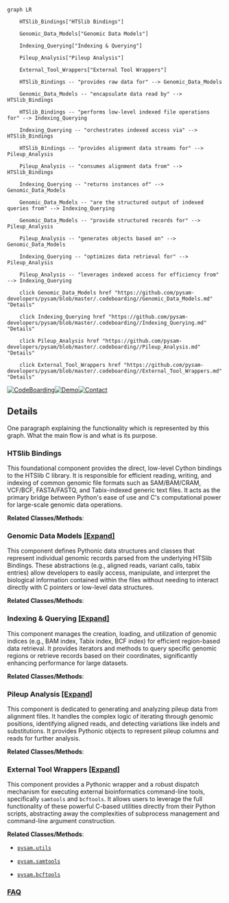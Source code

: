 ```mermaid

graph LR

    HTSlib_Bindings["HTSlib Bindings"]

    Genomic_Data_Models["Genomic Data Models"]

    Indexing_Querying["Indexing & Querying"]

    Pileup_Analysis["Pileup Analysis"]

    External_Tool_Wrappers["External Tool Wrappers"]

    HTSlib_Bindings -- "provides raw data for" --> Genomic_Data_Models

    Genomic_Data_Models -- "encapsulate data read by" --> HTSlib_Bindings

    HTSlib_Bindings -- "performs low-level indexed file operations for" --> Indexing_Querying

    Indexing_Querying -- "orchestrates indexed access via" --> HTSlib_Bindings

    HTSlib_Bindings -- "provides alignment data streams for" --> Pileup_Analysis

    Pileup_Analysis -- "consumes alignment data from" --> HTSlib_Bindings

    Indexing_Querying -- "returns instances of" --> Genomic_Data_Models

    Genomic_Data_Models -- "are the structured output of indexed queries from" --> Indexing_Querying

    Genomic_Data_Models -- "provide structured records for" --> Pileup_Analysis

    Pileup_Analysis -- "generates objects based on" --> Genomic_Data_Models

    Indexing_Querying -- "optimizes data retrieval for" --> Pileup_Analysis

    Pileup_Analysis -- "leverages indexed access for efficiency from" --> Indexing_Querying

    click Genomic_Data_Models href "https://github.com/pysam-developers/pysam/blob/master/.codeboarding//Genomic_Data_Models.md" "Details"

    click Indexing_Querying href "https://github.com/pysam-developers/pysam/blob/master/.codeboarding//Indexing_Querying.md" "Details"

    click Pileup_Analysis href "https://github.com/pysam-developers/pysam/blob/master/.codeboarding//Pileup_Analysis.md" "Details"

    click External_Tool_Wrappers href "https://github.com/pysam-developers/pysam/blob/master/.codeboarding//External_Tool_Wrappers.md" "Details"

```



[![CodeBoarding](https://img.shields.io/badge/Generated%20by-CodeBoarding-9cf?style=flat-square)](https://github.com/CodeBoarding/GeneratedOnBoardings)[![Demo](https://img.shields.io/badge/Try%20our-Demo-blue?style=flat-square)](https://www.codeboarding.org/demo)[![Contact](https://img.shields.io/badge/Contact%20us%20-%20contact@codeboarding.org-lightgrey?style=flat-square)](mailto:contact@codeboarding.org)



## Details



One paragraph explaining the functionality which is represented by this graph. What the main flow is and what is its purpose.



### HTSlib Bindings

This foundational component provides the direct, low-level Cython bindings to the HTSlib C library. It is responsible for efficient reading, writing, and indexing of common genomic file formats such as SAM/BAM/CRAM, VCF/BCF, FASTA/FASTQ, and Tabix-indexed generic text files. It acts as the primary bridge between Python's ease of use and C's computational power for large-scale genomic data operations.





**Related Classes/Methods**:







### Genomic Data Models [[Expand]](./Genomic_Data_Models.md)

This component defines Pythonic data structures and classes that represent individual genomic records parsed from the underlying HTSlib Bindings. These abstractions (e.g., aligned reads, variant calls, tabix entries) allow developers to easily access, manipulate, and interpret the biological information contained within the files without needing to interact directly with C pointers or low-level data structures.





**Related Classes/Methods**:







### Indexing & Querying [[Expand]](./Indexing_Querying.md)

This component manages the creation, loading, and utilization of genomic indices (e.g., BAM index, Tabix index, BCF index) for efficient region-based data retrieval. It provides iterators and methods to query specific genomic regions or retrieve records based on their coordinates, significantly enhancing performance for large datasets.





**Related Classes/Methods**:







### Pileup Analysis [[Expand]](./Pileup_Analysis.md)

This component is dedicated to generating and analyzing pileup data from alignment files. It handles the complex logic of iterating through genomic positions, identifying aligned reads, and detecting variations like indels and substitutions. It provides Pythonic objects to represent pileup columns and reads for further analysis.





**Related Classes/Methods**:







### External Tool Wrappers [[Expand]](./External_Tool_Wrappers.md)

This component provides a Pythonic wrapper and a robust dispatch mechanism for executing external bioinformatics command-line tools, specifically `samtools` and `bcftools`. It allows users to leverage the full functionality of these powerful C-based utilities directly from their Python scripts, abstracting away the complexities of subprocess management and command-line argument construction.





**Related Classes/Methods**:



- <a href="https://github.com/pysam-developers/pysam/blob/master/pysam/utils.py" target="_blank" rel="noopener noreferrer">`pysam.utils`</a>

- <a href="https://github.com/pysam-developers/pysam/blob/master/pysam/samtools.py" target="_blank" rel="noopener noreferrer">`pysam.samtools`</a>

- <a href="https://github.com/pysam-developers/pysam/blob/master/pysam/bcftools.py" target="_blank" rel="noopener noreferrer">`pysam.bcftools`</a>









### [FAQ](https://github.com/CodeBoarding/GeneratedOnBoardings/tree/main?tab=readme-ov-file#faq)